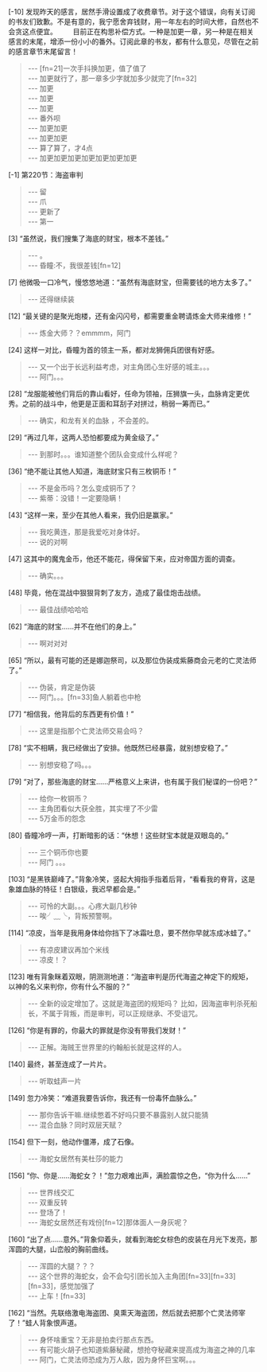 
[-10] 发现昨天的感言，居然手滑设置成了收费章节。对于这个错误，向有关订阅的书友们致歉。不是有意的，我宁愿舍弃钱财，用一年左右的时间大修，自然也不会贪这点便宜。
　　目前正在构思补偿方式。一种是加更一章，另一种是在相关感言的末尾，增添一份小小的番外。订阅此章的书友，都有什么意见，尽管在之前的感言章节末尾留言！
>--- [fn=21]一次手抖换加更，值了值了<br>
>--- 加更就行了，那一章多少字就加多少就完了[fn=32]<br>
>--- 加更<br>
>--- 加更<br>
>--- 加更<br>
>--- 番外呗<br>
>--- 加更加更<br>
>--- 加更加更<br>
>--- 算了算了，才4点<br>
>--- 加更加更加更加更加更加更加更<br>

[-1] 第220节：海盗审判
>--- 留<br>
>--- 爪<br>
>--- 更新了<br>
>--- 第一<br>

[3] “虽然说，我们搜集了海底的财宝，根本不差钱。”
>--- 。<br>
>--- 昏瞳:不，我很差钱[fn=12]<br>

[7] 他微吸一口冷气，慢悠悠地道：“虽然有海底财宝，但需要钱的地方太多了。”
>--- 还得继续装<br>

[12] “最关键的是聚光炮楼，还有金闪闪号，都需要重金聘请炼金大师来维修！”
>--- 炼金大师？？emmmm，阿门<br>

[24] 这样一对比，昏瞳为首的领主一系，都对龙狮佣兵团很有好感。
>--- 又一个出于长远利益考虑，对主角团心生好感的城主。。。<br>
>--- 阿门。。。<br>

[28] “龙服能被他们背后的靠山看好，任命为领袖，压狮旗一头，血脉肯定更优秀。之前的战斗中，他更是正面和耳刮子对拼过，稍弱一筹而已。”
>--- 确实，和龙有关的血脉 ，不会差的。<br>

[29] “再过几年，这两人恐怕都要成为黄金级了。”
>--- 到那时。。。谁知道整个团队会变成什么样呢？<br>

[36] “绝不能让其他人知道，海底财宝只有三枚铜币！”
>--- 不是金币吗？怎么变成铜币了？<br>
>--- 紫蒂：没错！一定要隐瞒！<br>

[43] “这样一来，至少在其他人看来，我仍旧是赢家。”
>--- 我吃黄连，那是我爱吃对身体好。<br>
>--- 说的对啊<br>

[47] 这其中的魔鬼金币，他还不能花，得保留下来，应对帝国方面的调查。
>--- 确实。。。<br>

[48] 毕竟，他在混战中狠狠背刺了友方，造成了最佳炮击战绩。
>--- 最佳战绩哈哈哈<br>

[62] “海底的财宝……并不在他们的身上。”
>--- 啊对对对<br>

[65] “所以，最有可能的还是娜迦祭司，以及那位伪装成紫藤商会元老的亡灵法师了。”
>--- 伪装，肯定是伪装<br>
>--- 阿门。。。[fn=33]鱼人躺着也中枪<br>

[77] “相信我，他背后的东西更有价值！”
>--- 这里是指那个亡灵法师交易会吗？<br>

[78] “实不相瞒，我已经做出了安排。他既然已经暴露，就别想安稳了。”
>--- 别想安稳了吗。。。<br>

[79] “对了，那些海底的财宝……严格意义上来讲，也有属于我们秘谍的一份吧？”
>--- 给你一枚铜币？<br>
>--- 主角团看似大获全胜，其实埋了不少雷<br>
>--- 5万金币的怨念<br>

[80] 昏瞳冷哼一声，打断暗影的话：“休想！这些财宝本就是双眼岛的。”
>--- 三个铜币你也要<br>
>--- 阿门 。。。<br>

[103] “是黑铁巅峰了。”背象冷笑，竖起大拇指手指着后背，“看看我的脊背，这是象雄血脉的特征！白银级，我迟早都会是。”
>--- 可怜的大副。。。心疼大副几秒钟<br>
>--- 唉╯﹏╰，背叛预警啊。<br>

[114] “凉皮，当年是我用身体给你挡下了冰霜吐息，要不然你早就冻成冰蛙了。”
>--- 有凉皮建议再加个米线<br>
>--- 凉皮！？<br>

[123] 唯有背象眯着双眼，阴测测地道：“海盗审判是历代海盗之神定下的规矩，以神的名义来判你，你有什么不服的？”
>--- 全新的设定增加了。这就是海盗团的规矩吗？  比如，因海盗审判杀死船长，不属于背叛，而是审判，可以正规继承、不受诅咒。<br>

[126] “你是有罪的，你最大的罪就是你没有带我们发财！”
>--- 正解。海贼王世界里的约翰船长就是这样的人。<br>

[140] 最终，甚至连成了一片片。
>--- 听取蛙声一片<br>

[149] 忽力冷笑：“难道我要告诉你，我还有一份毒怀血脉么。”
>--- 那你告诉干嘛.继续憋着不好吗只要不暴露别人就只能猜<br>
>--- 混合血脉？同时双层天赋？<br>

[154] 但下一刻，他动作僵滞，成了石像。
>--- 海蛇女居然有美杜莎的能力<br>

[156] “你、你是……海蛇女？！”忽力艰难出声，满脸震惊之色，“你为什么……”
>--- 世界线交汇<br>
>--- 双重反转<br>
>--- 登场了！<br>
>--- 海蛇女居然还有戏份[fn=12]那体面人一身灰呢？<br>

[160] “出了点……意外。”背象仰着头，就看到海蛇女棕色的皮装在月光下发亮，那浑圆的大腿，山峦般的胸前曲线。
>--- 浑圆的大腿？？？<br>
>--- 这个世界的海蛇女，会不会勾引团长加入主角团[fn=33][fn=33][fn=33]，感觉加强了<br>
>--- 上车！[fn=33]<br>

[162] “当然。先联络激电海盗团、臭熏天海盗团，然后就去把那个亡灵法师宰了！”蛙人背象恨声道。
>--- 身怀啥重宝？无非是拍卖行那点东西。<br>
>--- 有可能火胡子也知道紫藤秘藏，想抢夺秘藏来提高成为海盗之神的几率<br>
>--- 阿门，亡灵法师恐成为万人敌，因为身怀巨宝啊。。。<br>
